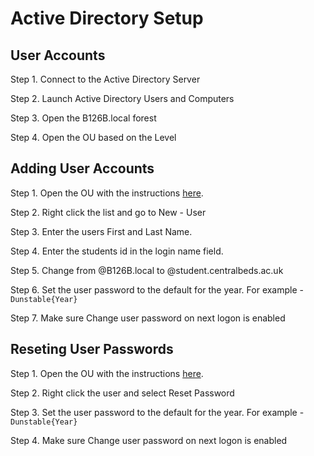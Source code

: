 # Active Directory Setup

## User Accounts

Step 1. Connect to the Active Directory Server

Step 2. Launch Active Directory Users and Computers

Step 3. Open the B126B.local forest

Step 4. Open the OU based on the Level

## Adding User Accounts

Step 1. Open the OU with the instructions [here](#user-accounts).

Step 2. Right click the list and go to New - User

Step 3. Enter the users First and Last Name.

Step 4. Enter the students id in the login name field.

Step 5. Change from @B126B.local to @student.centralbeds.ac.uk

Step 6. Set the user password to the default for the year. For example - ```Dunstable{Year}```

Step 7. Make sure Change user password on next logon is enabled


## Reseting User Passwords

Step 1. Open the OU with the instructions [here](#user-accounts).

Step 2. Right click the user and select Reset Password

Step 3. Set the user password to the default for the year. For example - ```Dunstable{Year}```

Step 4. Make sure Change user password on next logon is enabled



